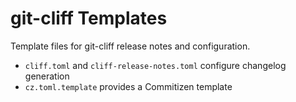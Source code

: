 # git-cliff Templates

Template files for git-cliff release notes and configuration.

- `cliff.toml` and `cliff-release-notes.toml` configure changelog generation
- `cz.toml.template` provides a Commitizen template

